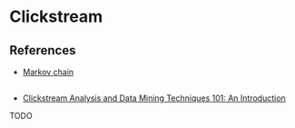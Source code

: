 # Clickstream

## References

- [Markov chain](https://en.wikipedia.org/wiki/Markov_chain)

##

- [Clickstream Analysis and Data Mining Techniques 101: An Introduction](https://www.blendo.co/blog/clickstream-data-mining-techniques-introduction/)

TODO

<!--
https://github.com/hadooparchitecturebook/clickstream-tutorial
https://github.com/IBM/kafka-streaming-click-analysis
https://github.com/naauaoyang/Real-Time-Clickstream-Analysis-Platform
https://github.com/teenbress/Real-time-Clickstream-data-analytics-using-Kafka-and-Spark
-->
